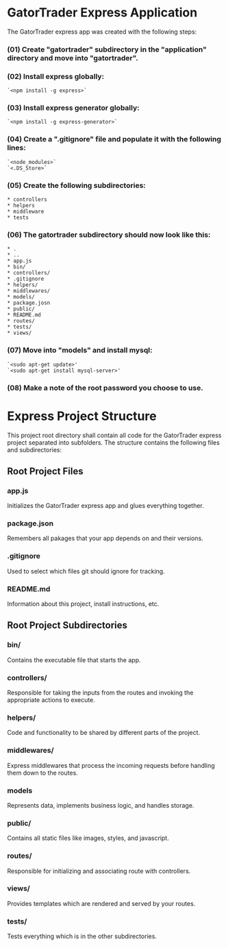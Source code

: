 # GatorTrader Express Application

The GatorTrader express app was created with the following steps:

### (01) Create "gatortrader" subdirectory in the "application" directory and move into "gatortrader".

### (02) Install express globally:
	`<npm install -g express>`

### (03) Install express generator globally:
	`<npm install -g express-generator>`

### (04) Create a ".gitignore" file and populate it with the following lines:
	`<node_modules>`
	`<.DS_Store>`

### (05) Create the following subdirectories:
	* controllers
	* helpers
	* middleware
	* tests

### (06) The gatortrader subdirectory should now look like this:
	* .
	* ..
	* app.js
	* bin/
	* controllers/
	* .gitignore
	* helpers/
	* middlewares/
	* models/
	* package.josn
	* public/
	* README.md
	* routes/
	* tests/
	* views/

### (07) Move into "models" and install mysql:
	`<sudo apt-get update>'
	`<sudo apt-get install mysql-server>'

### (08) Make a note of the root password you choose to use.


# Express Project Structure

This project root directory shall contain all code for the GatorTrader express project separated into subfolders.
The structure contains the following files and subdirectories:

## Root Project Files

### app.js
Initializes the GatorTrader express app and glues everything together.

### package.json
Remembers all pakages that your app depends on and their versions.

### .gitignore
Used to select which files git should ignore for tracking.

### README.md
Information about this project, install instructions, etc.

## Root Project Subdirectories

### bin/
Contains the executable file that starts the app.

### controllers/
Responsible for taking the inputs from the routes and invoking the appropriate actions to execute.

### helpers/
Code and functionality to be shared by different parts of the project.

### middlewares/
Express middlewares that process the incoming requests before handling them down to the routes.

### models
Represents data, implements business logic, and handles storage.

### public/
Contains all static files like images, styles, and javascript.

### routes/
Responsible for initializing and associating route with controllers.

### views/
Provides templates which are rendered and served by your routes.

### tests/
Tests everything which is in the other subdirectories.
